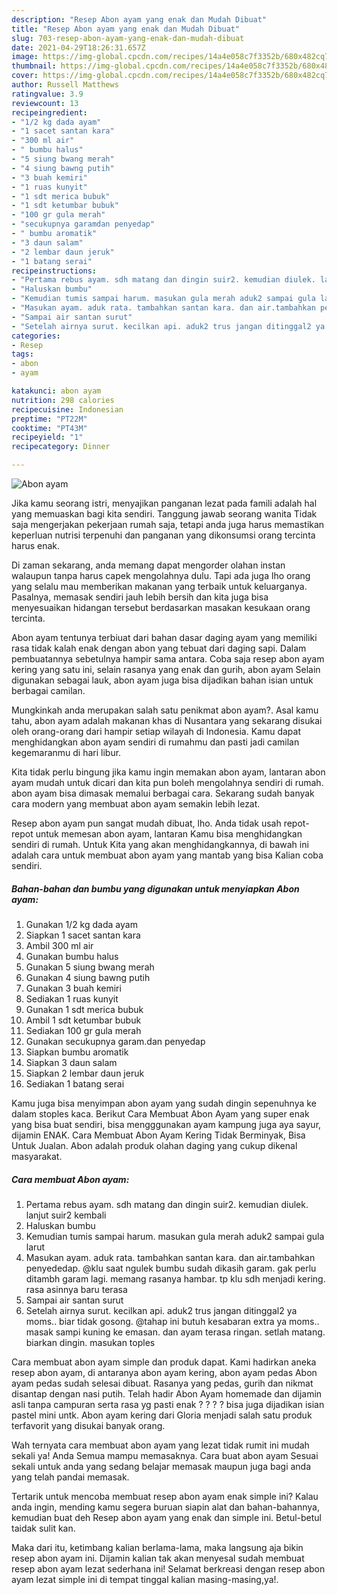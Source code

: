 ```yaml
---
description: "Resep Abon ayam yang enak dan Mudah Dibuat"
title: "Resep Abon ayam yang enak dan Mudah Dibuat"
slug: 703-resep-abon-ayam-yang-enak-dan-mudah-dibuat
date: 2021-04-29T18:26:31.657Z
image: https://img-global.cpcdn.com/recipes/14a4e058c7f3352b/680x482cq70/abon-ayam-foto-resep-utama.jpg
thumbnail: https://img-global.cpcdn.com/recipes/14a4e058c7f3352b/680x482cq70/abon-ayam-foto-resep-utama.jpg
cover: https://img-global.cpcdn.com/recipes/14a4e058c7f3352b/680x482cq70/abon-ayam-foto-resep-utama.jpg
author: Russell Matthews
ratingvalue: 3.9
reviewcount: 13
recipeingredient:
- "1/2 kg dada ayam"
- "1 sacet santan kara"
- "300 ml air"
- " bumbu halus"
- "5 siung bwang merah"
- "4 siung bawng putih"
- "3 buah kemiri"
- "1 ruas kunyit"
- "1 sdt merica bubuk"
- "1 sdt ketumbar bubuk"
- "100 gr gula merah"
- "secukupnya garamdan penyedap"
- " bumbu aromatik"
- "3 daun salam"
- "2 lembar daun jeruk"
- "1 batang serai"
recipeinstructions:
- "Pertama rebus ayam. sdh matang dan dingin suir2. kemudian diulek. lanjut suir2 kembali"
- "Haluskan bumbu"
- "Kemudian tumis sampai harum. masukan gula merah aduk2 sampai gula larut"
- "Masukan ayam. aduk rata. tambahkan santan kara. dan air.tambahkan penyededap. @klu saat ngulek bumbu sudah dikasih garam. gak perlu ditambh garam lagi. memang rasanya hambar. tp klu sdh menjadi kering. rasa asinnya baru terasa"
- "Sampai air santan surut"
- "Setelah airnya surut. kecilkan api. aduk2 trus jangan ditinggal2 ya moms.. biar tidak gosong. @tahap ini butuh kesabaran extra ya moms.. masak sampi kuning ke emasan. dan ayam terasa ringan. setlah matang. biarkan dingin. masukan toples"
categories:
- Resep
tags:
- abon
- ayam

katakunci: abon ayam 
nutrition: 298 calories
recipecuisine: Indonesian
preptime: "PT22M"
cooktime: "PT43M"
recipeyield: "1"
recipecategory: Dinner

---
```



![Abon ayam](https://img-global.cpcdn.com/recipes/14a4e058c7f3352b/680x482cq70/abon-ayam-foto-resep-utama.jpg)

Jika kamu seorang istri, menyajikan panganan lezat pada famili adalah hal yang memuaskan bagi kita sendiri. Tanggung jawab seorang  wanita Tidak saja mengerjakan pekerjaan rumah saja, tetapi anda juga harus memastikan keperluan nutrisi terpenuhi dan panganan yang dikonsumsi orang tercinta harus enak.

Di zaman  sekarang, anda memang dapat mengorder olahan instan walaupun tanpa harus capek mengolahnya dulu. Tapi ada juga lho orang yang selalu mau memberikan makanan yang terbaik untuk keluarganya. Pasalnya, memasak sendiri jauh lebih bersih dan kita juga bisa menyesuaikan hidangan tersebut berdasarkan masakan kesukaan orang tercinta. 

Abon ayam tentunya terbiuat dari bahan dasar daging ayam yang memiliki rasa tidak kalah enak dengan abon yang tebuat dari daging sapi. Dalam pembuatannya sebetulnya hampir sama antara. Coba saja resep abon ayam kering yang satu ini, selain rasanya yang enak dan gurih, abon ayam Selain digunakan sebagai lauk, abon ayam juga bisa dijadikan bahan isian untuk berbagai camilan.

Mungkinkah anda merupakan salah satu penikmat abon ayam?. Asal kamu tahu, abon ayam adalah makanan khas di Nusantara yang sekarang disukai oleh orang-orang dari hampir setiap wilayah di Indonesia. Kamu dapat menghidangkan abon ayam sendiri di rumahmu dan pasti jadi camilan kegemaranmu di hari libur.

Kita tidak perlu bingung jika kamu ingin memakan abon ayam, lantaran abon ayam mudah untuk dicari dan kita pun boleh mengolahnya sendiri di rumah. abon ayam bisa dimasak memalui berbagai cara. Sekarang sudah banyak cara modern yang membuat abon ayam semakin lebih lezat.

Resep abon ayam pun sangat mudah dibuat, lho. Anda tidak usah repot-repot untuk memesan abon ayam, lantaran Kamu bisa menghidangkan sendiri di rumah. Untuk Kita yang akan menghidangkannya, di bawah ini adalah cara untuk membuat abon ayam yang mantab yang bisa Kalian coba sendiri.

<!--inarticleads1-->

##### Bahan-bahan dan bumbu yang digunakan untuk menyiapkan Abon ayam:

1. Gunakan 1/2 kg dada ayam
1. Siapkan 1 sacet santan kara
1. Ambil 300 ml air
1. Gunakan  bumbu halus
1. Gunakan 5 siung bwang merah
1. Gunakan 4 siung bawng putih
1. Gunakan 3 buah kemiri
1. Sediakan 1 ruas kunyit
1. Gunakan 1 sdt merica bubuk
1. Ambil 1 sdt ketumbar bubuk
1. Sediakan 100 gr gula merah
1. Gunakan secukupnya garam.dan penyedap
1. Siapkan  bumbu aromatik
1. Siapkan 3 daun salam
1. Siapkan 2 lembar daun jeruk
1. Sediakan 1 batang serai


Kamu juga bisa menyimpan abon ayam yang sudah dingin sepenuhnya ke dalam stoples kaca. Berikut Cara Membuat Abon Ayam yang super enak yang bisa buat sendiri, bisa mengggunakan ayam kampung juga aya sayur, dijamin ENAK. Cara Membuat Abon Ayam Kering Tidak Berminyak, Bisa Untuk Jualan. Abon adalah produk olahan daging yang cukup dikenal masyarakat. 

<!--inarticleads2-->

##### Cara membuat Abon ayam:

1. Pertama rebus ayam. sdh matang dan dingin suir2. kemudian diulek. lanjut suir2 kembali
1. Haluskan bumbu
1. Kemudian tumis sampai harum. masukan gula merah aduk2 sampai gula larut
1. Masukan ayam. aduk rata. tambahkan santan kara. dan air.tambahkan penyededap. @klu saat ngulek bumbu sudah dikasih garam. gak perlu ditambh garam lagi. memang rasanya hambar. tp klu sdh menjadi kering. rasa asinnya baru terasa
1. Sampai air santan surut
1. Setelah airnya surut. kecilkan api. aduk2 trus jangan ditinggal2 ya moms.. biar tidak gosong. @tahap ini butuh kesabaran extra ya moms.. masak sampi kuning ke emasan. dan ayam terasa ringan. setlah matang. biarkan dingin. masukan toples


Cara membuat abon ayam simple dan produk dapat. Kami hadirkan aneka resep abon ayam, di antaranya abon ayam kering, abon ayam pedas Abon ayam pedas sudah selesai dibuat. Rasanya yang pedas, gurih dan nikmat disantap dengan nasi putih. Telah hadir Abon Ayam homemade dan dijamin asli tanpa campuran serta rasa yg pasti enak ? ? ? ? bisa juga dijadikan isian pastel mini untk. Abon ayam kering dari Gloria menjadi salah satu produk terfavorit yang disukai banyak orang. 

Wah ternyata cara membuat abon ayam yang lezat tidak rumit ini mudah sekali ya! Anda Semua mampu memasaknya. Cara buat abon ayam Sesuai sekali untuk anda yang sedang belajar memasak maupun juga bagi anda yang telah pandai memasak.

Tertarik untuk mencoba membuat resep abon ayam enak simple ini? Kalau anda ingin, mending kamu segera buruan siapin alat dan bahan-bahannya, kemudian buat deh Resep abon ayam yang enak dan simple ini. Betul-betul taidak sulit kan. 

Maka dari itu, ketimbang kalian berlama-lama, maka langsung aja bikin resep abon ayam ini. Dijamin kalian tak akan menyesal sudah membuat resep abon ayam lezat sederhana ini! Selamat berkreasi dengan resep abon ayam lezat simple ini di tempat tinggal kalian masing-masing,ya!.

